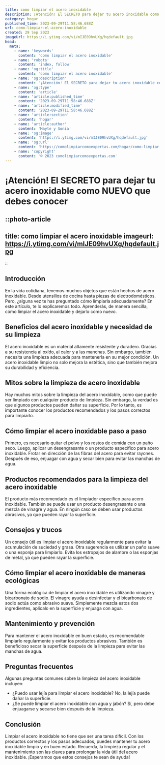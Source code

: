 ```yaml
---
title: como limpiar el acero inoxidable
description: ¡Atención! El SECRETO para dejar tu acero inoxidable como NUEVO que debes conocer
category: hogar
published_time: 2023-09-29T11:58:46.688Z
url: como-limpiar-el-acero-inoxidable
created: 29 Sep 2023
imageUrl: https://i.ytimg.com/vi/mIJE09hvUXg/hqdefault.jpg
head:
  meta:
    - name: 'keywords'
      content: 'como limpiar el acero inoxidable'
    - name: 'robots'
      content: 'index, follow'
    - name: 'og:title'
      content: 'como limpiar el acero inoxidable'
    - name: 'og:description'
      content: '¡Atención! El SECRETO para dejar tu acero inoxidable como NUEVO que debes conocer'
    - name: 'og:type'
      content: 'article'
    - name: 'article:published_time'
      content: '2023-09-29T11:58:46.688Z'
    - name: 'article:modified_time'
      content: '2023-09-29T11:58:46.688Z'
    - name: 'article:section'
      content: 'hogar'
    - name: 'article:author'
      content: 'Mayte y Sonia'
    - name: 'og:image'
      content: 'https://i.ytimg.com/vi/mIJE09hvUXg/hqdefault.jpg'
    - name: 'og:url'
      content: 'https://comolimpiarcomoexpertas.com/hogar/como-limpiar-el-acero-inoxidable'
    - name: 'copyright'
      content: '© 2023 comolimpiarcomoexpertas.com'
---
```

# **¡Atención! El SECRETO para dejar tu acero inoxidable como NUEVO que debes conocer**

::photo-article
---
title: como limpiar el acero inoxidable
imageurl: https://i.ytimg.com/vi/mIJE09hvUXg/hqdefault.jpg
---
::
## **Introducción**
En la vida cotidiana, tenemos muchos objetos que están hechos de acero inoxidable. Desde utensilios de cocina hasta piezas de electrodomésticos. Pero, ¿alguna vez te has preguntado cómo limpiarla adecuadamente? En este artículo, te lo explicaremos todo. Aprenderás, de manera sencilla, cómo limpiar el acero inoxidable y dejarlo como nuevo.

## **Beneficios del acero inoxidable y necesidad de su limpieza**
El acero inoxidable es un material altamente resistente y duradero. Gracias a su resistencia al oxído, al calor y a las manchas. Sin embargo, también necesita una limpieza adecuada para mantenerla en su mejor condición. Un acero inoxidable limpio no solo mejora la estética, sino que también mejora su durabilidad y eficiencia.

## **Mitos sobre la limpieza de acero inoxidable**
Hay muchos mitos sobre la limpieza del acero inoxidable, como que puede ser limpiado con cualquier producto de limpieza. Sin embargo, la verdad es que algunos productos pueden dañar su superficie. Por lo tanto, es importante conocer los productos recomendados y los pasos correctos para limpiarlo.

## **Cómo limpiar el acero inoxidable paso a paso**
Primero, es necesario quitar el polvo y los restos de comida con un paño seco. Luego, aplicar un desengrasante o un producto específico para acero inoxidable. Frotar en dirección de las fibras del acero para evitar rayones. Después de eso, enjuagar con agua y secar bien para evitar las manchas de agua.

## **Productos recomendados para la limpieza del acero inoxidable**
El producto más recomendado es el limpiador específico para acero inoxidable. También se puede usar un producto desengrasante o una mezcla de vinagre y agua. En ningún caso se deben usar productos abrasivos, ya que pueden rayar la superficie.

## **Consejos y trucos**
Un consejo útil es limpiar el acero inoxidable regularmente para evitar la acumulación de suciedad y grasa. Otra sugerencia es utilizar un paño suave o una esponja para limpiarlo. Evita los estropajos de alambre o las esponjas de metal, ya que pueden rayar la superficie.

## **Cómo limpiar el acero inoxidable de maneras ecológicas**
Una forma ecológica de limpiar el acero inoxidable es utilizando vinagre y bicarbonato de sodio. El vinagre ayuda a desinfectar y el bicarbonato de sodio actúa como abrasivo suave. Simplemente mezcla estos dos ingredientes, aplícalo en la superficie y enjuaga con agua.

## **Mantenimiento y prevención**
Para mantener el acero inoxidable en buen estado, es recomendable limpiarlo regularmente y evitar los productos abrasivos. También es beneficioso secar la superficie después de la limpieza para evitar las manchas de agua.

## **Preguntas frecuentes**
Algunas preguntas comunes sobre la limpieza del acero inoxidable incluyen:

- ¿Puedo usar lejía para limpiar el acero inoxidable? No, la lejía puede dañar la superficie.
- ¿Se puede limpiar el acero inoxidable con agua y jabón? Sí, pero debe enjuagarse y secarse bien después de la limpieza.

## **Conclusión**
Limpiar el acero inoxidable no tiene que ser una tarea difícil. Con los productos correctos y los pasos adecuados, puedes mantener tu acero inoxidable limpio y en buen estado. Recuerda, la limpieza regular y el mantenimiento son las claves para prolongar la vida útil del acero inoxidable. ¡Esperamos que estos consejos te sean de ayuda!
